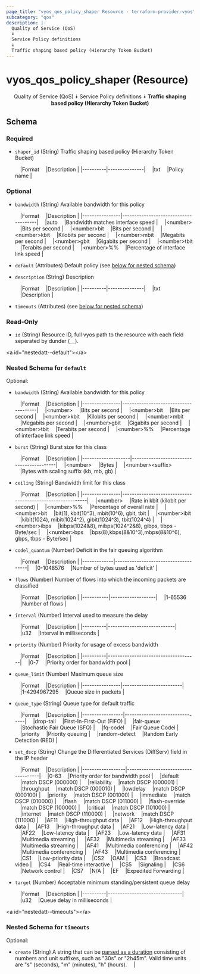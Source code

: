 ```yaml
---
page_title: "vyos_qos_policy_shaper Resource - terraform-provider-vyos"
subcategory: "qos"
description: |-
  Quality of Service (QoS)
  ⯯
  Service Policy definitions
  ⯯
  Traffic shaping based policy (Hierarchy Token Bucket)
---
```


# vyos_qos_policy_shaper (Resource)
<center>

Quality of Service (QoS)
⯯
Service Policy definitions
⯯
**Traffic shaping based policy (Hierarchy Token Bucket)**


</center>

## Schema

### Required

- `shaper_id` (String) Traffic shaping based policy (Hierarchy Token Bucket)

    &emsp;|Format  &emsp;|Description  |
    |----------|---------------|
    &emsp;|txt     &emsp;|Policy name  |

### Optional

- `bandwidth` (String) Available bandwidth for this policy

    &emsp;|Format        &emsp;|Description                         |
    |----------------|--------------------------------------|
    &emsp;|auto          &emsp;|Bandwidth matches interface speed   |
    &emsp;|&lt;number&gt;      &emsp;|Bits per second                     |
    &emsp;|&lt;number&gt;bit   &emsp;|Bits per second                     |
    &emsp;|&lt;number&gt;kbit  &emsp;|Kilobits per second                 |
    &emsp;|&lt;number&gt;mbit  &emsp;|Megabits per second                 |
    &emsp;|&lt;number&gt;gbit  &emsp;|Gigabits per second                 |
    &emsp;|&lt;number&gt;tbit  &emsp;|Terabits per second                 |
    &emsp;|&lt;number&gt;%%    &emsp;|Percentage of interface link speed  |
- `default` (Attributes) Default policy (see [below for nested schema](#nestedatt--default))
- `description` (String) Description

    &emsp;|Format  &emsp;|Description  |
    |----------|---------------|
    &emsp;|txt     &emsp;|Description  |
- `timeouts` (Attributes) (see [below for nested schema](#nestedatt--timeouts))

### Read-Only

- `id` (String) Resource ID, full vyos path to the resource with each field seperated by dunder (`__`).

&lt;a id=&#34;nestedatt--default&#34;&gt;&lt;/a&gt;
### Nested Schema for `default`

Optional:

- `bandwidth` (String) Available bandwidth for this policy

    &emsp;|Format        &emsp;|Description                         |
    |----------------|--------------------------------------|
    &emsp;|&lt;number&gt;      &emsp;|Bits per second                     |
    &emsp;|&lt;number&gt;bit   &emsp;|Bits per second                     |
    &emsp;|&lt;number&gt;kbit  &emsp;|Kilobits per second                 |
    &emsp;|&lt;number&gt;mbit  &emsp;|Megabits per second                 |
    &emsp;|&lt;number&gt;gbit  &emsp;|Gigabits per second                 |
    &emsp;|&lt;number&gt;tbit  &emsp;|Terabits per second                 |
    &emsp;|&lt;number&gt;%%    &emsp;|Percentage of interface link speed  |
- `burst` (String) Burst size for this class

    &emsp;|Format            &emsp;|Description                             |
    |--------------------|------------------------------------------|
    &emsp;|&lt;number&gt;          &emsp;|Bytes                                   |
    &emsp;|&lt;number&gt;&lt;suffix&gt;  &emsp;|Bytes with scaling suffix (kb, mb, gb)  |
- `ceiling` (String) Bandwidth limit for this class

    &emsp;|Format        &emsp;|Description                                              |
    |----------------|-----------------------------------------------------------|
    &emsp;|&lt;number&gt;      &emsp;|Rate in kbit (kilobit per second)                        |
    &emsp;|&lt;number&gt;%%    &emsp;|Percentage of overall rate                               |
    &emsp;|&lt;number&gt;bit   &emsp;|bit(1), kbit(10^3), mbit(10^6), gbit, tbit               |
    &emsp;|&lt;number&gt;ibit  &emsp;|kibit(1024), mibit(1024^2), gibit(1024^3), tbit(1024^4)  |
    &emsp;|&lt;number&gt;ibps  &emsp;|kibps(1024&amp;8), mibps(1024^2&amp;8), gibps, tibps - Byte/sec  |
    &emsp;|&lt;number&gt;bps   &emsp;|bps(8),kbps(8&amp;10^3),mbps(8&amp;10^6), gbps, tbps - Byte/sec  |
- `codel_quantum` (Number) Deficit in the fair queuing algorithm

    &emsp;|Format     &emsp;|Description                        |
    |-------------|-------------------------------------|
    &emsp;|0-1048576  &emsp;|Number of bytes used as &#39;deficit&#39;  |
- `flows` (Number) Number of flows into which the incoming packets are classified

    &emsp;|Format   &emsp;|Description      |
    |-----------|-------------------|
    &emsp;|1-65536  &emsp;|Number of flows  |
- `interval` (Number) Interval used to measure the delay

    &emsp;|Format  &emsp;|Description               |
    |----------|----------------------------|
    &emsp;|u32     &emsp;|Interval in milliseconds  |
- `priority` (Number) Priority for usage of excess bandwidth

    &emsp;|Format  &emsp;|Description                        |
    |----------|-------------------------------------|
    &emsp;|0-7     &emsp;|Priority order for bandwidth pool  |
- `queue_limit` (Number) Maximum queue size

    &emsp;|Format        &emsp;|Description            |
    |----------------|-------------------------|
    &emsp;|1-4294967295  &emsp;|Queue size in packets  |
- `queue_type` (String) Queue type for default traffic

    &emsp;|Format         &emsp;|Description                   |
    |-----------------|--------------------------------|
    &emsp;|drop-tail      &emsp;|First-In-First-Out (FIFO)     |
    &emsp;|fair-queue     &emsp;|Stochastic Fair Queue (SFQ)   |
    &emsp;|fq-codel       &emsp;|Fair Queue Codel              |
    &emsp;|priority       &emsp;|Priority queuing              |
    &emsp;|random-detect  &emsp;|Random Early Detection (RED)  |
- `set_dscp` (String) Change the Differentiated Services (DiffServ) field in the IP header

    &emsp;|Format          &emsp;|Description                        |
    |------------------|-------------------------------------|
    &emsp;|0-63            &emsp;|Priority order for bandwidth pool  |
    &emsp;|default         &emsp;|match DSCP (000000)                |
    &emsp;|reliability     &emsp;|match DSCP (000001)                |
    &emsp;|throughput      &emsp;|match DSCP (000010)                |
    &emsp;|lowdelay        &emsp;|match DSCP (000100)                |
    &emsp;|priority        &emsp;|match DSCP (001000)                |
    &emsp;|immediate       &emsp;|match DSCP (010000)                |
    &emsp;|flash           &emsp;|match DSCP (011000)                |
    &emsp;|flash-override  &emsp;|match DSCP (100000)                |
    &emsp;|critical        &emsp;|match DSCP (101000)                |
    &emsp;|internet        &emsp;|match DSCP (110000)                |
    &emsp;|network         &emsp;|match DSCP (111000)                |
    &emsp;|AF11            &emsp;|High-throughput data               |
    &emsp;|AF12            &emsp;|High-throughput data               |
    &emsp;|AF13            &emsp;|High-throughput data               |
    &emsp;|AF21            &emsp;|Low-latency data                   |
    &emsp;|AF22            &emsp;|Low-latency data                   |
    &emsp;|AF23            &emsp;|Low-latency data                   |
    &emsp;|AF31            &emsp;|Multimedia streaming               |
    &emsp;|AF32            &emsp;|Multimedia streaming               |
    &emsp;|AF33            &emsp;|Multimedia streaming               |
    &emsp;|AF41            &emsp;|Multimedia conferencing            |
    &emsp;|AF42            &emsp;|Multimedia conferencing            |
    &emsp;|AF43            &emsp;|Multimedia conferencing            |
    &emsp;|CS1             &emsp;|Low-priority data                  |
    &emsp;|CS2             &emsp;|OAM                                |
    &emsp;|CS3             &emsp;|Broadcast video                    |
    &emsp;|CS4             &emsp;|Real-time interactive              |
    &emsp;|CS5             &emsp;|Signaling                          |
    &emsp;|CS6             &emsp;|Network control                    |
    &emsp;|CS7             &emsp;|N/A                                |
    &emsp;|EF              &emsp;|Expedited Forwarding               |
- `target` (Number) Acceptable minimum standing/persistent queue delay

    &emsp;|Format  &emsp;|Description                  |
    |----------|-------------------------------|
    &emsp;|u32     &emsp;|Queue delay in milliseconds  |


&lt;a id=&#34;nestedatt--timeouts&#34;&gt;&lt;/a&gt;
### Nested Schema for `timeouts`

Optional:

- `create` (String) A string that can be [parsed as a duration](https://pkg.go.dev/time#ParseDuration) consisting of numbers and unit suffixes, such as &#34;30s&#34; or &#34;2h45m&#34;. Valid time units are &#34;s&#34; (seconds), &#34;m&#34; (minutes), &#34;h&#34; (hours).  &emsp;|
